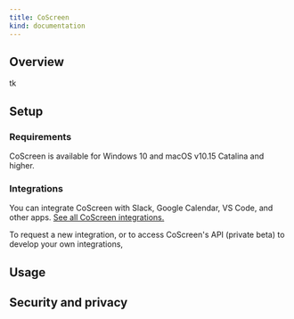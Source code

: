 ```yaml
---
title: CoScreen
kind: documentation
---
```


## Overview
tk


## Setup
### Requirements
CoScreen is available for Windows 10 and macOS v10.15 Catalina and higher. 
<!-- Waitlist for Linux support -->

### Integrations

You can integrate CoScreen with Slack, Google Calendar, VS Code, and other apps. [See all CoScreen integrations.][1]

To request a new integration, or to access CoScreen's API (private beta) to develop your own integrations, 
<!-- contact support? -->

## Usage

## Security and privacy

[1]: https://www.coscreen.co/integrations
